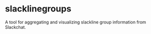 # slacklinegroups
A tool for aggregating and visualizing slackline group information from Slackchat.
